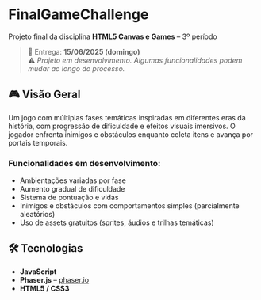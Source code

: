 # FinalGameChallenge  
Projeto final da disciplina **HTML5 Canvas e Games** – 3º período

> 📅 Entrega: **15/06/2025 (domingo)**  
> ⚠️ *Projeto em desenvolvimento. Algumas funcionalidades podem mudar ao longo do processo.*

## 🎮 Visão Geral

Um jogo com múltiplas fases temáticas inspiradas em diferentes eras da história, com progressão de dificuldade e efeitos visuais imersivos. O jogador enfrenta inimigos e obstáculos enquanto coleta itens e avança por portais temporais.

### Funcionalidades em desenvolvimento:
- Ambientações variadas por fase
- Aumento gradual de dificuldade
- Sistema de pontuação e vidas
- Inimigos e obstáculos com comportamentos simples (parcialmente aleatórios)
- Uso de assets gratuitos (sprites, áudios e trilhas temáticas)

## 🛠️ Tecnologias

- **JavaScript**
- **Phaser.js** – [phaser.io](https://phaser.io/)
- **HTML5 / CSS3**
